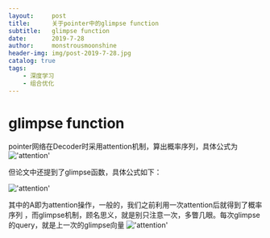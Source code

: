 ```yaml
---
layout:     post
title:      关于pointer中的glimpse function
subtitle:   glimpse function
date:       2019-7-28
author:     monstrousmoonshine
header-img: img/post-2019-7-28.jpg
catalog: true
tags:
    - 深度学习
    - 组合优化
---
```


# glimpse function

pointer网络在Decoder时采用attention机制，算出概率序列，具体公式为
!['attention'](http://wx4.sinaimg.cn/mw1024/007bel6Hgy1g5fox84dpwj30pp05qt9a.jpg)


但论文中还提到了glimpse函数，具体公式如下：

!['attention'](https://wx2.sinaimg.cn/mw1024/007bel6Hgy1g5fox85ejdj30kk04udg8.jpg)

其中的A即为attention操作，一般的，我们之前利用一次attention后就得到了概率序列
，而glimpse机制，顾名思义，就是别只注意一次，多瞥几眼。每次glimpse的query，就是上一次的glimpse向量
!['attention'](https://wx2.sinaimg.cn/mw1024/007bel6Hgy1g5fox85e2sj30c703y0ss.jpg)
